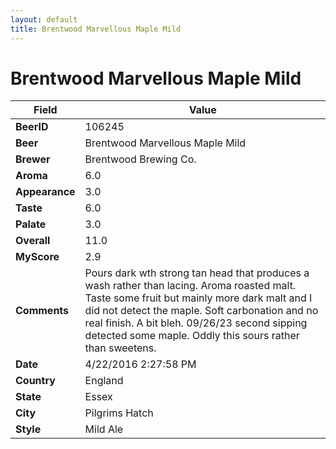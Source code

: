 ```yaml
---
layout: default
title: Brentwood Marvellous Maple Mild
---
```


# Brentwood Marvellous Maple Mild

| Field         | Value     |
|---------------|-----------|
| **BeerID** | 106245 |
| **Beer** | Brentwood Marvellous Maple Mild |
| **Brewer** | Brentwood Brewing Co. |
| **Aroma** | 6.0 |
| **Appearance** | 3.0 |
| **Taste** | 6.0 |
| **Palate** | 3.0 |
| **Overall** | 11.0 |
| **MyScore** | 2.9 |
| **Comments** | Pours dark wth strong tan head that produces a wash rather than lacing. Aroma roasted malt. Taste some fruit but mainly more dark malt and I did not detect the maple. Soft carbonation and no real finish. A bit bleh. 09/26/23 second sipping detected some maple. Oddly this sours rather than sweetens. |
| **Date** | 4/22/2016 2:27:58 PM |
| **Country** | England |
| **State** | Essex |
| **City** | Pilgrims Hatch |
| **Style** | Mild Ale |
